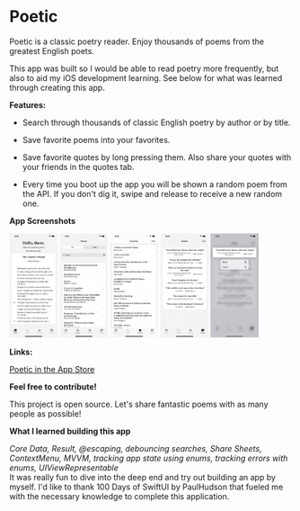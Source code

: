 # Poetic

Poetic is a classic poetry reader. Enjoy thousands of poems from the greatest English poets. 

This app was built so I would be able to read poetry more frequently, but also to aid my iOS development learning. 
See below for what was learned through creating this app.

**Features:**

- Search through thousands of classic English poetry by author or by title.

- Save favorite poems into your favorites.

- Save favorite quotes by long pressing them. Also share your quotes with your friends in the quotes tab.

- Every time you boot up the app you will be shown a random poem from the API. If you don't dig it, swipe and release to receive a new random one. 

**App Screenshots**

<img src="https://github.com/thompson-dean/Poetic/blob/main/Poetic/screenshots/screen01.png" width=17% height=17%>  <img src="https://github.com/thompson-dean/Poetic/blob/main/Poetic/screenshots/screen02.png" width=17% height=17%>  <img src="https://github.com/thompson-dean/Poetic/blob/main/Poetic/screenshots/screen03.png" width=17% height=17%>  <img src="https://github.com/thompson-dean/Poetic/blob/main/Poetic/screenshots/screen04.png" width=17% height=17%>  <img src="https://github.com/thompson-dean/Poetic/blob/main/Poetic/screenshots/screen05.png" width=17% height=17%>  


**Links:**

[Poetic in the App Store](https://apps.apple.com/us/app/poetic/id1614416936)

**Feel free to contribute!**

This project is open source. Let's share fantastic poems with as many people as possible!

**What I learned building this app**

_Core Data, Result, @escaping, debouncing searches, Share Sheets, ContextMenu, MVVM, tracking app state using enums, tracking errors with enums, UIViewRepresentable_ <br>
It was really fun to dive into the deep end and try out building an app by myself. I'd like to thank 100 Days of SwiftUI by PaulHudson that fueled me with the necessary knowledge to complete this application. 


